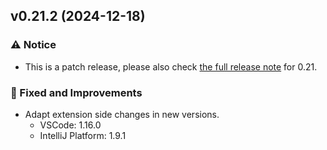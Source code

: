 ## v0.21.2 (2024-12-18)

### ⚠️ Notice

* This is a patch release, please also check [the full release note](https://github.com/TabbyML/tabby/releases/tag/v0.21.0) for 0.21.

### 🧰 Fixed and Improvements

* Adapt extension side changes in new versions.
  - VSCode: 1.16.0
  - IntelliJ Platform: 1.9.1
